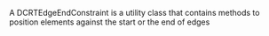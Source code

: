 A DCRTEdgeEndConstraint is a utility class that contains methods to position elements against the start or the end of edges
